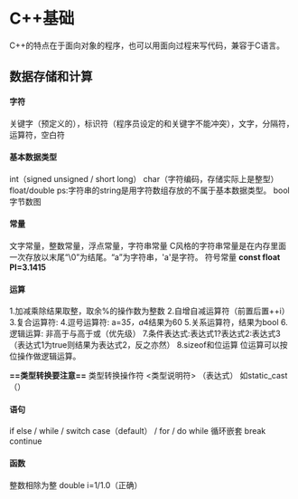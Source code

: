 # C++基础

C++的特点在于面向对象的程序，也可以用面向过程来写代码，兼容于C语言。

## 数据存储和计算

#### 字符

关键字（预定义的），标识符（程序员设定的和关键字不能冲突），文字，分隔符，运算符，空白符

#### 基本数据类型

int（signed unsigned / short long）
char（字符编码，存储实际上是整型）
float/double
ps:字符串的string是用字符数组存放的不属于基本数据类型。
bool 
字节数图

#### 常量

文字常量，整数常量，浮点常量，字符串常量
C风格的字符串常量是在内存里面一次存放以末尾“\0”为结尾。“a”为字符串，'a'是字符。
符号常量
**const float PI=3.1415**

#### 运算

1.加减乘除结果取整，取余%的操作数为整数
2.自增自减运算符（前置后置++i）
3.复合运算符:
4.逗号运算符: a=3*5，a*4结果为60
5.关系运算符，结果为bool
6.逻辑运算: 非高于与高于或（优先级）
7.条件表达式:表达式1?表达式2:表达式3（表达式1为true则结果为表达式2，反之亦然）
8.sizeof和位运算 位运算可以按位操作做逻辑运算。

**==类型转换要注意==**
类型转换操作符 <类型说明符> （表达式）
如static_cast <float>（）

#### 语句

if else / while / switch case（default） / for / do while
 循环嵌套 break continue

#### 函数

整数相除为整 double i=1/1.0（正确）